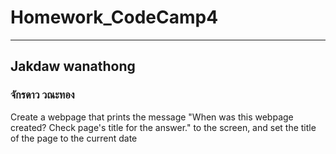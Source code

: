 # Homework_CodeCamp4 
--- 
## Jakdaw wanathong  
### จักรดาว วณะทอง  
Create a webpage that prints the message "When was this webpage created? Check page's title for the answer." to the screen, and set the title of the page to the current date